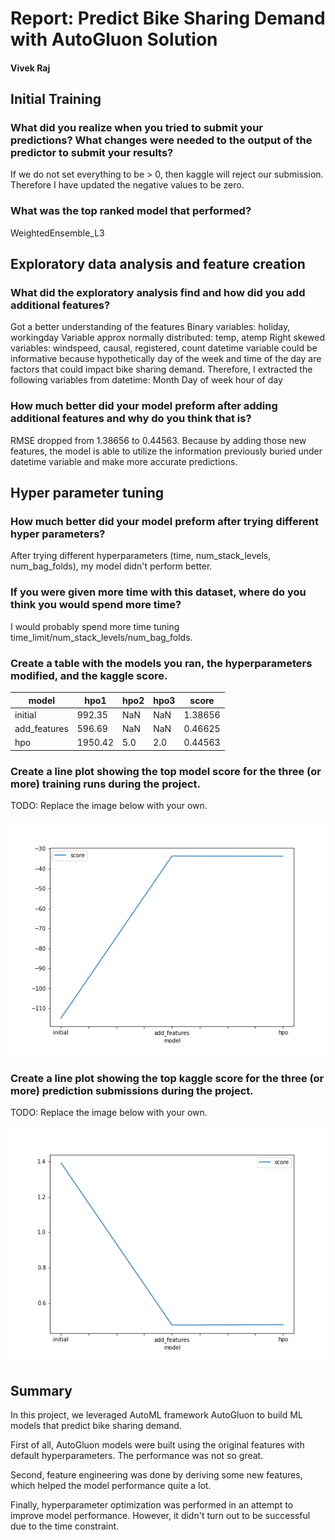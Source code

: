 # Report: Predict Bike Sharing Demand with AutoGluon Solution
#### Vivek Raj

## Initial Training
### What did you realize when you tried to submit your predictions? What changes were needed to the output of the predictor to submit your results?
If we do not set everything to be > 0, then kaggle will reject our submission. Therefore I have updated the negative values to be zero.

### What was the top ranked model that performed?
WeightedEnsemble_L3

## Exploratory data analysis and feature creation
### What did the exploratory analysis find and how did you add additional features?
Got a better understanding of the features
Binary variables: holiday, workingday
Variable approx normally distributed: temp, atemp
Right skewed variables: windspeed, causal, registered, count
datetime variable could be informative because hypothetically day of the week and time of the day are factors that could impact bike sharing demand.
Therefore, I extracted the following variables from datetime:
Month
Day of week
hour of day

### How much better did your model preform after adding additional features and why do you think that is?
RMSE dropped from 1.38656 to 0.44563.
Because by adding those new features, the model is able to utilize the information previously buried under datetime variable and make more accurate predictions.

## Hyper parameter tuning
### How much better did your model preform after trying different hyper parameters?
After trying different hyperparameters (time, num_stack_levels, num_bag_folds), my model didn't perform better.

### If you were given more time with this dataset, where do you think you would spend more time?
I would probably spend more time tuning time_limit/num_stack_levels/num_bag_folds.

### Create a table with the models you ran, the hyperparameters modified, and the kaggle score.
|model|hpo1|hpo2|hpo3|score|
|--|--|--|--|--|
|initial|992.35|NaN|NaN|1.38656|
|add_features|596.69|NaN|NaN|0.46625|
|hpo|1950.42|5.0|2.0|0.44563|

### Create a line plot showing the top model score for the three (or more) training runs during the project.

TODO: Replace the image below with your own.

![model_train_score.png](img/model_train_score.png)

### Create a line plot showing the top kaggle score for the three (or more) prediction submissions during the project.

TODO: Replace the image below with your own.

![model_test_score.png](img/model_test_score.png)

## Summary
In this project, we leveraged AutoML framework AutoGluon to build ML models that predict bike sharing demand.

First of all, AutoGluon models were built using the original features with default hyperparameters. The performance was not so great.

Second, feature engineering was done by deriving some new features, which helped the model performance quite a lot.

Finally, hyperparameter optimization was performed in an attempt to improve model performance. However, it didn't turn out to be successful due to the time constraint.